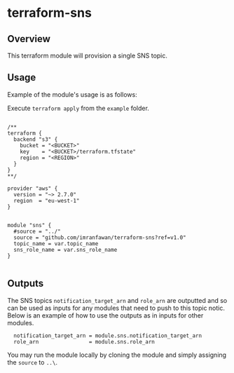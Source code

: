 # terraform-sns




## Overview

This terraform module will provision a single SNS topic. 
   
## Usage

Example of the module's usage is as follows:

Execute `terraform apply` from the `example` folder.

```{r, engine='bash', count_lines}

/**
terraform {
  backend "s3" {
    bucket = "<BUCKET>"
    key    = "<BUCKET>/terraform.tfstate"
    region = "<REGION>"
  }
}
**/

provider "aws" {
  version = "~> 2.7.0"
  region  = "eu-west-1"
}


module "sns" {
  #source = "../"
  source = "github.com/imranfawan/terraform-sns?ref=v1.0"
  topic_name = var.topic_name
  sns_role_name = var.sns_role_name
}


```

## Outputs

The SNS topics `notification_target_arn` and `role_arn` are outputted and so can be used as inputs for any modules that need to push to this topic notic. Below is an example of how to use the outputs as in inputs for other modules.

```
  notification_target_arn = module.sns.notification_target_arn
  role_arn                = module.sns.role_arn
```

You may run the module locally by cloning the module and simply assigning the `source` to `..\`.

